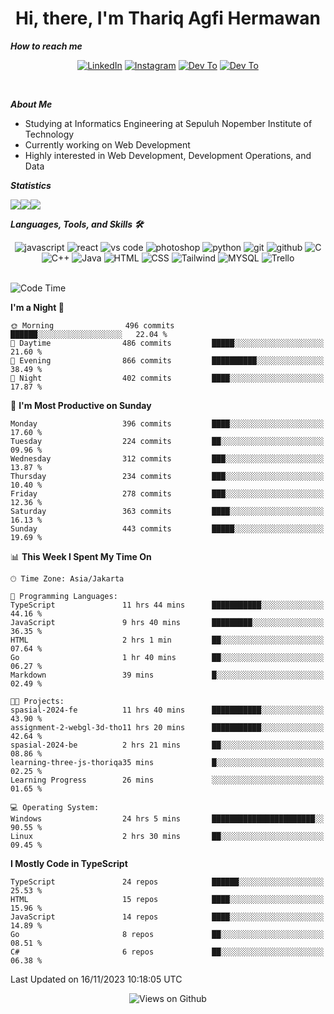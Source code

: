 <div align="center">
  <h1>Hi, there, I'm Thariq Agfi Hermawan</h1>
</div>


***How to reach me***
<p align='center'>
   <a href="https://www.linkedin.com/in/thariqagfihermawan" target="_blank"><img src="https://img.shields.io/badge/LinkedIn-0077B5?style=for-the-badge&logo=linkedin&logoColor=white" alt="LinkedIn"></a>
   <a href="https://www.instagram.com/thoriqagfi" target="_blank"><img src="https://img.shields.io/badge/Instagram-E4405F?style=for-the-badge&logo=instagram&logoColor=white" alt="Instagram"></a>
   <a href="https://medium.com/@thoriq.aghfi60" target="_blank"><img src="https://img.shields.io/badge/Medium-12100E?style=for-the-badge&logo=medium&logoColor=white" alt="Dev To"></a>
   <a href="https://linktr.ee/thoriqagfi" target="_blank"><img src="https://img.shields.io/badge/linktree-1de9b6?style=for-the-badge&logo=linktree&logoColor=white" alt="Dev To"></a>
</p>

<br>

***About Me***
- Studying at Informatics Engineering at Sepuluh Nopember Institute of Technology
- Currently working on Web Development
- Highly interested in Web Development, Development Operations, and Data

***Statistics***

<!-- [![GitHub Streak](http://github-readme-streak-stats.herokuapp.com?user=thoriqagfi&theme=dark)](https://git.io/streak-stats) -->

<div align="center">
  <div style="display: flex;">
    <img src="http://github-readme-streak-stats.herokuapp.com?user=thoriqagfi&theme=chartreuse-dark"/>
    <img src="https://github-readme-stats.vercel.app/api/top-langs/?username=thoriqagfi&layout=compact&&theme=chartreuse-dark&langs_count=8)](https://github.com/thoriqagfi"/>
    <img src="https://github-readme-stats.vercel.app/api?username=thoriqagfi&show_icons=true&theme=chartreuse-dark"/>
  </div>
</div>

<!-- [![Top Langs](https://github-readme-stats.vercel.app/api/top-langs/?username=thoriqagfi&layout=compact&&theme=chartreuse-dark&langs_count=8)](https://github.com/thoriqagfi)
< ![Agfi's GitHub stats](https://github-readme-stats.vercel.app/api?username=thoriqagfi&show_icons=true&theme=chartreuse-dark) -->

***Languages, Tools, and Skills 🛠***

  <div align="center">
    <img src="https://img.shields.io/badge/JavaScript-F7DF1E?style=for-the-badge&logo=javascript&logoColor=black" alt="javascript" />
    <img src="https://img.shields.io/badge/React-61DAFB?style=for-the-badge&logo=react&logoColor=black" alt="react" />
    <img src="https://img.shields.io/badge/vs%20code-007ACC?style=for-the-badge&logo=visual%20studio%20code&logoColor=white" alt="vs code" />
    <img src="https://img.shields.io/badge/adobe%20photoshop-31A8FF?style=for-the-badge&logo=adobe%20photoshop&logoColor=white" alt="photoshop" />
    <img src="https://img.shields.io/badge/python-3776AB?style=for-the-badge&logo=python&logoColor=white" alt="python" />
    <img src="https://img.shields.io/badge/Git-F05032?style=for-the-badge&logo=git&logoColor=white" alt="git" />
    <img src="https://img.shields.io/badge/GitHub-100000?style=for-the-badge&logo=github&logoColor=white" alt="github" />
    <img src="https://img.shields.io/badge/c-%2300599C.svg?style=for-the-badge&logo=c&logoColor=white" alt="C" />
    <img src="https://img.shields.io/badge/c++-%2300599C.svg?style=for-the-badge&logo=c%2B%2B&logoColor=white" alt="C++" />
    <img src="https://img.shields.io/badge/Java-ED8B00?style=for-the-badge&logo=java&logoColor=white" alt="Java"/>
    <img src="https://img.shields.io/badge/HTML5-E34F26?style=for-the-badge&logo=html5&logoColor=white" alt="HTML" />
    <img src="https://img.shields.io/badge/CSS-239120?&style=for-the-badge&logo=css3&logoColor=white" alt ="CSS" />
    <img src="https://img.shields.io/badge/tailwindcss-%2338B2AC.svg?style=for-the-badge&logo=tailwind-css&logoColor=white" alt="Tailwind" />
    <img src="https://img.shields.io/badge/MySQL-00000F?style=for-the-badge&logo=mysql&logoColor=white" alt="MYSQL" />
    <img src="https://img.shields.io/badge/Trello-%23026AA7.svg?style=for-the-badge&logo=Trello&logoColor=white" alt="Trello" />
  </div><br>

<!--START_SECTION:waka-->
![Code Time](http://img.shields.io/badge/Code%20Time-770%20hrs%2048%20mins-blue)

**I'm a Night 🦉** 

```text
🌞 Morning                496 commits         ██████░░░░░░░░░░░░░░░░░░░   22.04 % 
🌆 Daytime                486 commits         █████░░░░░░░░░░░░░░░░░░░░   21.60 % 
🌃 Evening                866 commits         ██████████░░░░░░░░░░░░░░░   38.49 % 
🌙 Night                  402 commits         ████░░░░░░░░░░░░░░░░░░░░░   17.87 % 
```
📅 **I'm Most Productive on Sunday** 

```text
Monday                   396 commits         ████░░░░░░░░░░░░░░░░░░░░░   17.60 % 
Tuesday                  224 commits         ██░░░░░░░░░░░░░░░░░░░░░░░   09.96 % 
Wednesday                312 commits         ███░░░░░░░░░░░░░░░░░░░░░░   13.87 % 
Thursday                 234 commits         ███░░░░░░░░░░░░░░░░░░░░░░   10.40 % 
Friday                   278 commits         ███░░░░░░░░░░░░░░░░░░░░░░   12.36 % 
Saturday                 363 commits         ████░░░░░░░░░░░░░░░░░░░░░   16.13 % 
Sunday                   443 commits         █████░░░░░░░░░░░░░░░░░░░░   19.69 % 
```


📊 **This Week I Spent My Time On** 

```text
🕑︎ Time Zone: Asia/Jakarta

💬 Programming Languages: 
TypeScript               11 hrs 44 mins      ███████████░░░░░░░░░░░░░░   44.16 % 
JavaScript               9 hrs 40 mins       █████████░░░░░░░░░░░░░░░░   36.35 % 
HTML                     2 hrs 1 min         ██░░░░░░░░░░░░░░░░░░░░░░░   07.64 % 
Go                       1 hr 40 mins        ██░░░░░░░░░░░░░░░░░░░░░░░   06.27 % 
Markdown                 39 mins             █░░░░░░░░░░░░░░░░░░░░░░░░   02.49 % 

🐱‍💻 Projects: 
spasial-2024-fe          11 hrs 40 mins      ███████████░░░░░░░░░░░░░░   43.90 % 
assignment-2-webgl-3d-tho11 hrs 20 mins      ███████████░░░░░░░░░░░░░░   42.64 % 
spasial-2024-be          2 hrs 21 mins       ██░░░░░░░░░░░░░░░░░░░░░░░   08.86 % 
learning-three-js-thoriqa35 mins             █░░░░░░░░░░░░░░░░░░░░░░░░   02.25 % 
Learning Progress        26 mins             ░░░░░░░░░░░░░░░░░░░░░░░░░   01.65 % 

💻 Operating System: 
Windows                  24 hrs 5 mins       ███████████████████████░░   90.55 % 
Linux                    2 hrs 30 mins       ██░░░░░░░░░░░░░░░░░░░░░░░   09.45 % 
```

**I Mostly Code in TypeScript** 

```text
TypeScript               24 repos            ██████░░░░░░░░░░░░░░░░░░░   25.53 % 
HTML                     15 repos            ████░░░░░░░░░░░░░░░░░░░░░   15.96 % 
JavaScript               14 repos            ████░░░░░░░░░░░░░░░░░░░░░   14.89 % 
Go                       8 repos             ██░░░░░░░░░░░░░░░░░░░░░░░   08.51 % 
C#                       6 repos             ██░░░░░░░░░░░░░░░░░░░░░░░   06.38 % 
```




 Last Updated on 16/11/2023 10:18:05 UTC
<!--END_SECTION:waka-->

<div align="center">
<img src="https://komarev.com/ghpvc/?username=thoriqagfi&color=blue" alt="Views on Github" />
</div>